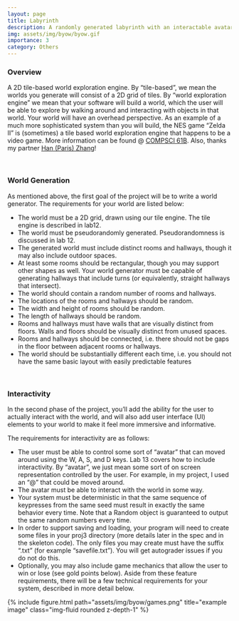 ```yaml
---
layout: page
title: Labyrinth
description: A randomly generated labyrinth with an interactable avatar 
img: assets/img/byow/byow.gif 
importance: 3
category: Others
---
```


### **Overview**

 A 2D tile-based world exploration engine. By “tile-based”, we mean the worlds you generate will consist of a 2D grid of tiles. By “world exploration engine” we mean that your software will build a world, which the user will be able to explore by walking around and interacting with objects in that world. Your world will have an overhead perspective. As an example of a much more sophisticated system than you will build, the NES game “Zelda II” is (sometimes) a tile based world exploration engine that happens to be a video game. More information can be found @ [COMPSCI 61B](http://fa20.datastructur.es/materials/proj/proj3/proj3). Also, thanks my partner [Han (Paris) Zhang](https://pariszhang11.github.io)!

<br>

### **World Generation**

As mentioned above, the first goal of the project will be to write a world generator. The requirements for your world are listed below:

* The world must be a 2D grid, drawn using our tile engine. The tile engine is described in lab12.
* The world must be pseudorandomly generated. Pseudorandomness is discussed in lab 12.
* The generated world must include distinct rooms and hallways, though it may also include outdoor spaces.
* At least some rooms should be rectangular, though you may support other shapes as well.
Your world generator must be capable of generating hallways that include turns (or equivalently, straight hallways that intersect).
* The world should contain a random number of rooms and hallways.
* The locations of the rooms and hallways should be random.
* The width and height of rooms should be random.
* The length of hallways should be random.
* Rooms and hallways must have walls that are visually distinct from floors. Walls and floors should be visually distinct from unused spaces.
* Rooms and hallways should be connected, i.e. there should not be gaps in the floor between adjacent rooms or hallways.
* The world should be substantially different each time, i.e. you should not have the same basic layout with easily predictable features

<br>

### **Interactivity**

In the second phase of the project, you’ll add the ability for the user to actually interact with the world, and will also add user interface (UI) elements to your world to make it feel more immersive and informative.

The requirements for interactivity are as follows:

* The user must be able to control some sort of “avatar” that can moved around using the W, A, S, and D keys. Lab 13 covers how to include interactivity. By “avatar”, we just mean some sort of on screen representation controlled by the user. For example, in my project, I used an “@” that could be moved around.
* The avatar must be able to interact with the world in some way.
* Your system must be deterministic in that the same sequence of keypresses from the same seed must result in exactly the same behavior every time. Note that a Random object is guaranteed to output the same random numbers every time.
* In order to support saving and loading, your program will need to create some files in your proj3 directory (more details later in the spec and in the skeleton code). The only files you may create must have the suffix “.txt” (for example “savefile.txt”). You will get autograder issues if you do not do this.
* Optionally, you may also include game mechanics that allow the user to win or lose (see gold points below). Aside from these feature requirements, there will be a few technical requirements for your system, described in more detail below.

 <div class="row">
    <div class="col-sm mt-3 mt-md-0">
        {% include figure.html path="assets/img/byow/games.png" title="example image" class="img-fluid rounded z-depth-1" %}
    </div>
</div>